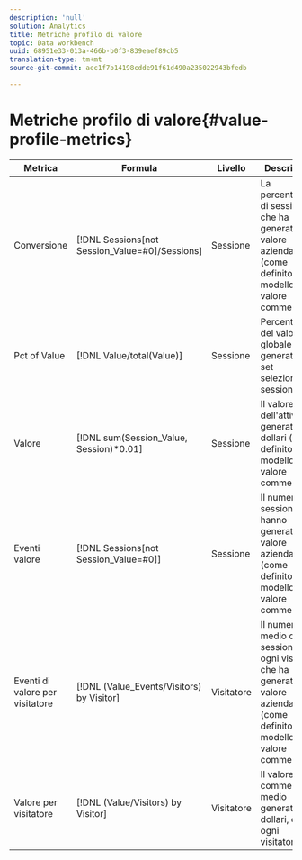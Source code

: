 ```yaml
---
description: 'null'
solution: Analytics
title: Metriche profilo di valore
topic: Data workbench
uuid: 68951e33-013a-466b-b0f3-839eaef89cb5
translation-type: tm+mt
source-git-commit: aec1f7b14198cdde91f61d490a235022943bfedb

---
```



# Metriche profilo di valore{#value-profile-metrics}

| Metrica | Formula | Livello | Descrizione |
|---|---|---|---|
| Conversione | [!DNL Sessions[not Session_Value=#0]/Sessions] | Sessione | La percentuale di sessioni che ha generato il valore aziendale (come definito dal modello del valore commerciale). |
| Pct of Value | [!DNL Value/total(Value)] | Sessione | Percentuale del valore globale generato dal set selezionato di sessioni. |
| Valore | [!DNL sum(Session_Value, Session)*0.01] | Sessione | Il valore totale dell&#39;attività generato, in dollari (come definito dal modello del valore commerciale). |
| Eventi valore | [!DNL Sessions[not Session_Value=#0]] | Sessione | Il numero di sessioni che hanno generato il valore aziendale (come definito dal modello di valore commerciale). |
| Eventi di valore per visitatore | [!DNL (Value_Events/Visitors) by Visitor] | Visitatore | Il numero medio di sessioni per ogni visitatore che ha generato valore aziendale (come definito dal modello di valore commerciale). |
| Valore per visitatore | [!DNL (Value/Visitors) by Visitor] | Visitatore | Il valore commerciale medio generato, in dollari, da ogni visitatore. |

